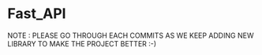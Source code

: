# Fast_API

NOTE : 
PLEASE GO THROUGH EACH COMMITS AS WE KEEP  ADDING NEW LIBRARY TO MAKE THE PROJECT BETTER :-) 




